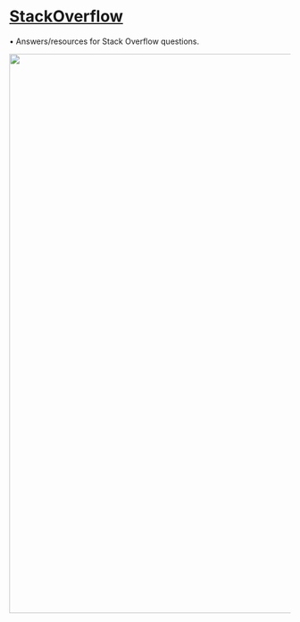 # [StackOverflow](https://stackoverflow.com/story/michaeltr7/)

• Answers/resources for Stack Overflow questions. <br/>


[<img src="./Images/Preview Image.png" width = "1000">](https://michaeltr7.github.io/Simple-Connect4/)


